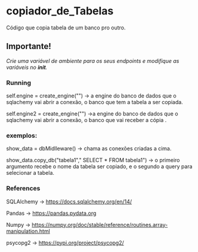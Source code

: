 # copiador_de_Tabelas
Código que copia tabela de um banco pro outro.

## Importante!

*Crie uma variável de ambiente para os seus endpoints e modifique as variáveis no __init__.*



### Running
self.engine = create_engine("") -> a engine do banco de dados que o sqlachemy vai abrir a conexão, o banco que tem a tabela a ser copiada.

self.engine2 = create_engine("") ->a engine do banco de dados que o sqlachemy vai abrir a conexão, o banco que vai receber a cópia .

### exemplos:

show_data = dbMidlleware() -> chama as conexões criadas a cima.

show_data.copy_db("tabela1"," SELECT * FROM tabela1") -> o primeiro argumento recebe o nome da tabela ser copiado, e o segundo a query para selecionar a tabela.

### References

SQLAlchemy -> https://docs.sqlalchemy.org/en/14/

Pandas -> https://pandas.pydata.org

Numpy -> https://numpy.org/doc/stable/reference/routines.array-manipulation.html

psycopg2 -> https://pypi.org/project/psycopg2/



